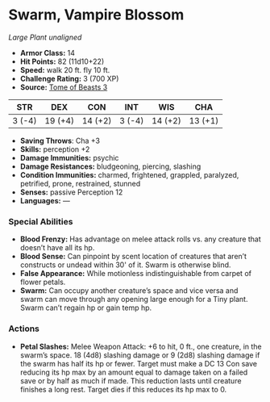 # Swarm, Vampire Blossom

*Large* *Plant* *unaligned*

- **Armor Class:** 14
- **Hit Points:** 82 (11d10+22)
- **Speed:** walk 20 ft. fly 10 ft.
- **Challenge Rating:** 3 (700 XP)
- **Source:** [Tome of Beasts 3](https://koboldpress.com/kpstore/product/tome-of-beasts-2-for-5th-edition/)

| STR | DEX | CON | INT | WIS | CHA |
| --- | --- | --- | --- | --- | --- |
| 3 (-4) | 19 (+4) | 14 (+2) | 3 (-4) | 14 (+2) | 13 (+1) |

- **Saving Throws**: Cha +3
- **Skills:** perception +2
- **Damage Immunities:** psychic
- **Damage Resistances:** bludgeoning, piercing, slashing
- **Condition Immunities:** charmed, frightened, grappled, paralyzed, petrified, prone, restrained, stunned
- **Senses:** passive Perception 12
- **Languages:** —
### Special Abilities
- **Blood Frenzy:** Has advantage on melee attack rolls vs. any creature that doesn’t have all its hp.
- **Blood Sense:** Can pinpoint by scent location of creatures that aren’t constructs or undead within 30' of it. Swarm is otherwise blind.
- **False Appearance:** While motionless indistinguishable from carpet of flower petals.
- **Swarm:** Can occupy another creature’s space and vice versa and swarm can move through any opening large enough for a Tiny plant. Swarm can’t regain hp or gain temp hp.
### Actions
- **Petal Slashes:** Melee Weapon Attack: +6 to hit, 0 ft., one creature, in the swarm’s space. 18 (4d8) slashing damage or 9 (2d8) slashing damage if the swarm has half its hp or fewer. Target must make a DC 13 Con save reducing its hp max by an amount equal to damage taken on a failed save or by half as much if made. This reduction lasts until creature finishes a long rest. Target dies if this reduces its hp max to 0.

